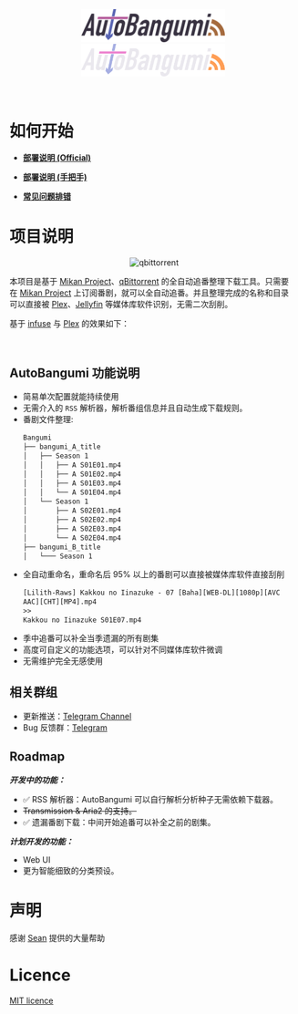 <p align="center">
    <img src="https://github.com/EstrellaXD/Auto_Bangumi/blob/main/docs/image/auto_bangumi_v2.png#gh-light-mode-only" width=50%/>
    <img src="https://github.com/EstrellaXD/Auto_Bangumi/blob/main/docs/image/auto_bangumi_icon_v2-dark.png#gh-dark-mode-only" width=50%/>
</p>
<p align="center">
    <img title="docker build version" src="https://img.shields.io/docker/v/estrellaxd/auto_bangumi" alt="">
    <img title="release date" src="https://img.shields.io/github/release-date/estrellaxd/auto_bangumi" alt="">
    <img title="docker pull" src="https://img.shields.io/docker/pulls/estrellaxd/auto_bangumi" alt="">
    <img title="python version" src="https://img.shields.io/badge/python-3.10-blue" alt="">
    <img title="platform arch" src="https://img.shields.io/badge/arch-%20AMD64%20%2F%20ARM64-lightgrey" alt="">
</p>


# 如何开始

- **[部署说明 (Official)](https://github.com/EstrellaXD/Auto_Bangumi/blob/main/docs/部署说明.md)**
- **[部署说明 (手把手)](https://www.himiku.com/archives/auto-bangumi.html)**

- **[常见问题排错](https://github.com/EstrellaXD/Auto_Bangumi/blob/main/docs/常见错误解决.md)**

# 项目说明

<p align="center">
    <img title="mikan project" src="https://mikanani.me/images/mikan-pic.png" alt="" width="10%">
    <img title="qbittorrent" src="https://upload.wikimedia.org/wikipedia/commons/thumb/6/66/New_qBittorrent_Logo.svg/600px-New_qBittorrent_Logo.svg.png" width="10%">
</p>

本项目是基于 [Mikan Project](https://mikanani.me)、[qBittorrent](https://qbittorrent.org) 的全自动追番整理下载工具。只需要在 [Mikan Project](https://mikanani.me) 上订阅番剧，就可以全自动追番。并且整理完成的名称和目录可以直接被 [Plex]()、[Jellyfin]() 等媒体库软件识别，无需二次刮削。

基于 [infuse](https://firecore.com/infuse) 与 [Plex](https://plex.tv) 的效果如下：

<img title="plex" src="https://github.com/EstrellaXD/Auto_Bangumi/blob/main/docs/image/截屏2022-05-23%2020.47.39.png" alt="" width=50%><img title="infuse" src="https://github.com/EstrellaXD/Auto_Bangumi/blob/main/docs/image/截屏2022-05-23%2020.48.02.png" alt="" width=50%>

## AutoBangumi 功能说明

- 简易单次配置就能持续使用
- 无需介入的 `RSS` 解析器，解析番组信息并且自动生成下载规则。
- 番剧文件整理:
    ```
    Bangumi
    ├── bangumi_A_title
    │   ├── Season 1
    │   │   ├── A S01E01.mp4
    │   │   ├── A S01E02.mp4
    │   │   ├── A S01E03.mp4
    │   │   └── A S01E04.mp4
    │   └── Season 1
    │       ├── A S02E01.mp4
    │       ├── A S02E02.mp4
    │       ├── A S02E03.mp4
    │       └── A S02E04.mp4
    ├── bangumi_B_title
    │   └─── Season 1
    ```
- 全自动重命名，重命名后 95% 以上的番剧可以直接被媒体库软件直接刮削
    ```
  [Lilith-Raws] Kakkou no Iinazuke - 07 [Baha][WEB-DL][1080p][AVC AAC][CHT][MP4].mp4 
  >>
   Kakkou no Iinazuke S01E07.mp4
  ```
- 季中追番可以补全当季遗漏的所有剧集
- 高度可自定义的功能选项，可以针对不同媒体库软件微调
- 无需维护完全无感使用


## 相关群组

- 更新推送：[Telegram Channel](https://t.me/autobangumi_update)
- Bug 反馈群：[Telegram](https://t.me/+yNisOnDGaX5jMTM9)

## Roadmap

***开发中的功能：***

- ✅ RSS 解析器：AutoBangumi 可以自行解析分析种子无需依赖下载器。
- ~~Transmission & Aria2 的支持。~~
- ✅ 遗漏番剧下载：中间开始追番可以补全之前的剧集。

***计划开发的功能：***

- Web UI
- 更为智能细致的分类预设。

# 声明
感谢 [Sean](https://github.com/findix) 提供的大量帮助

# Licence
[MIT licence](https://github.com/EstrellaXD/Auto_Bangumi/blob/main/LICENSE)


